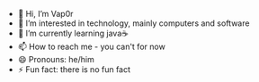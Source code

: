 - 👋 Hi, I’m Vap0r
- 👀 I’m interested in technology, mainly computers and software
- 🌱 I’m currently learning java☕
- 📫 How to reach me - you can't for now
- 😄 Pronouns: he/him
- ⚡ Fun fact: there is no fun fact

<!---
Vap0r404/Vap0r404 is a ✨ special ✨ repository because its `README.md` (this file) appears on your GitHub profile.
You can click the Preview link to take a look at your changes.
--->
